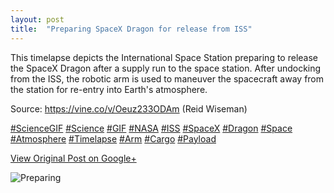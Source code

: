 ```yaml
---
layout: post
title:  "Preparing SpaceX Dragon for release from ISS"
---
```


This timelapse depicts the International Space Station preparing to release
the SpaceX Dragon after a supply run to the space station. After undocking
from the ISS, the robotic arm is used to maneuver the spacecraft away from the
station for re-entry into Earth's atmosphere.  
  
Source: <https://vine.co/v/Oeuz233ODAm> (Reid Wiseman)  
  
[#ScienceGIF](https://plus.google.com/s/%23ScienceGIF/posts)
[#Science](https://plus.google.com/s/%23Science/posts)
[#GIF](https://plus.google.com/s/%23GIF/posts)
[#NASA](https://plus.google.com/s/%23NASA/posts)
[#ISS](https://plus.google.com/s/%23ISS/posts)
[#SpaceX](https://plus.google.com/s/%23SpaceX/posts)
[#Dragon](https://plus.google.com/s/%23Dragon/posts)
[#Space](https://plus.google.com/s/%23Space/posts)
[#Atmosphere](https://plus.google.com/s/%23Atmosphere/posts)
[#Timelapse](https://plus.google.com/s/%23Timelapse/posts)
[#Arm](https://plus.google.com/s/%23Arm/posts)
[#Cargo](https://plus.google.com/s/%23Cargo/posts)
[#Payload](https://plus.google.com/s/%23Payload/posts)

[View Original Post on Google+](https://plus.google.com/+ColinSullender/posts/6LJ7YWJGJqi)

![Preparing](/assets/img/2015-06-25-Preparing.gif)

